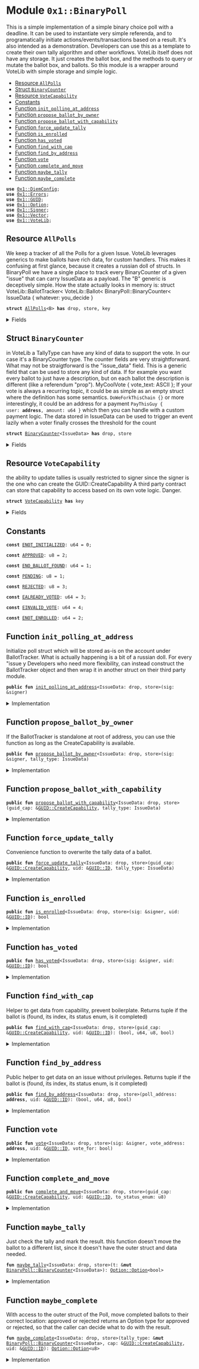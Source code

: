 
<a name="0x1_BinaryPoll"></a>

# Module `0x1::BinaryPoll`

This is a simple implementation of a simple binary choice poll with a deadline.
It can be used to instantiate very simple referenda, and to programatically initiate actions/events/transactions based on a result.
It's also intended as a demonstration. Developers can use this as a template to create their own tally algorithm and other workflows.
VoteLib itself does not have any storage. It just creates the ballot box, and the methods to query or mutate the ballot box, and ballots.
So this module is a wrapper around VoteLib with simple storage and simple logic.


-  [Resource `AllPolls`](#0x1_BinaryPoll_AllPolls)
-  [Struct `BinaryCounter`](#0x1_BinaryPoll_BinaryCounter)
-  [Resource `VoteCapability`](#0x1_BinaryPoll_VoteCapability)
-  [Constants](#@Constants_0)
-  [Function `init_polling_at_address`](#0x1_BinaryPoll_init_polling_at_address)
-  [Function `propose_ballot_by_owner`](#0x1_BinaryPoll_propose_ballot_by_owner)
-  [Function `propose_ballot_with_capability`](#0x1_BinaryPoll_propose_ballot_with_capability)
-  [Function `force_update_tally`](#0x1_BinaryPoll_force_update_tally)
-  [Function `is_enrolled`](#0x1_BinaryPoll_is_enrolled)
-  [Function `has_voted`](#0x1_BinaryPoll_has_voted)
-  [Function `find_with_cap`](#0x1_BinaryPoll_find_with_cap)
-  [Function `find_by_address`](#0x1_BinaryPoll_find_by_address)
-  [Function `vote`](#0x1_BinaryPoll_vote)
-  [Function `complete_and_move`](#0x1_BinaryPoll_complete_and_move)
-  [Function `maybe_tally`](#0x1_BinaryPoll_maybe_tally)
-  [Function `maybe_complete`](#0x1_BinaryPoll_maybe_complete)


<pre><code><b>use</b> <a href="DiemConfig.md#0x1_DiemConfig">0x1::DiemConfig</a>;
<b>use</b> <a href="../../../../../../../DPN/releases/artifacts/current/build/MoveStdlib/docs/Errors.md#0x1_Errors">0x1::Errors</a>;
<b>use</b> <a href="../../../../../../../DPN/releases/artifacts/current/build/MoveStdlib/docs/GUID.md#0x1_GUID">0x1::GUID</a>;
<b>use</b> <a href="../../../../../../../DPN/releases/artifacts/current/build/MoveStdlib/docs/Option.md#0x1_Option">0x1::Option</a>;
<b>use</b> <a href="../../../../../../../DPN/releases/artifacts/current/build/MoveStdlib/docs/Signer.md#0x1_Signer">0x1::Signer</a>;
<b>use</b> <a href="../../../../../../../DPN/releases/artifacts/current/build/MoveStdlib/docs/Vector.md#0x1_Vector">0x1::Vector</a>;
<b>use</b> <a href="VoteLib.md#0x1_VoteLib">0x1::VoteLib</a>;
</code></pre>



<a name="0x1_BinaryPoll_AllPolls"></a>

## Resource `AllPolls`

We keep a tracker of all the Polls for a given Issue.
VoteLib leverages generics to make ballots have rich data, for custom handlers.
This makes it confusing at first glance, because it creates a russian doll of structs.
In BinaryPoll we have a single place to track every BinaryCounter of a given "issue" that can carry IssueData as a payload.
The "B" generic is deceptively simple. How the state actually looks in memory is:
struct VoteLib::BallotTracker<
VoteLib::Ballot<
BinaryPoll::BinaryCounter<
IssueData { whatever: you_decide }


<pre><code><b>struct</b> <a href="BinaryPoll.md#0x1_BinaryPoll_AllPolls">AllPolls</a>&lt;B&gt; <b>has</b> drop, store, key
</code></pre>



<details>
<summary>Fields</summary>


<dl>
<dt>
<code>tracker: <a href="VoteLib.md#0x1_VoteLib_BallotTracker">VoteLib::BallotTracker</a>&lt;B&gt;</code>
</dt>
<dd>

</dd>
</dl>


</details>

<a name="0x1_BinaryPoll_BinaryCounter"></a>

## Struct `BinaryCounter`

in VoteLib a TallyType can have any kind of data to support the vote.
In our case it's a BinaryCounter type.
The counter fields are very straightforward.
What may not be straigtforward is the "issue_data" field.
This is a generic field that can be used to store any kind of data.
If for example you want every ballot to just have a description, but on each ballot the description is different (like a referendum "prop"). MyCoolVote { vote_text: ASCII };
If your vote is always a recurring topic, it could be as simple as an empty struct where the definition has some semantics. <code>DoWeForkThisChain {}</code>
or more interestingly, it could be an address for a payment <code>PayThisGuy { user: <b>address</b>, amount: u64 }</code> which then you can handle with a custom payment logic.
The data stored in IssueData can be used to trigger an event lazily when a voter finally crosses the threshold for the count


<pre><code><b>struct</b> <a href="BinaryPoll.md#0x1_BinaryPoll_BinaryCounter">BinaryCounter</a>&lt;IssueData&gt; <b>has</b> drop, store
</code></pre>



<details>
<summary>Fields</summary>


<dl>
<dt>
<code>votes_for: u64</code>
</dt>
<dd>

</dd>
<dt>
<code>votes_against: u64</code>
</dt>
<dd>

</dd>
<dt>
<code>voted: vector&lt;<b>address</b>&gt;</code>
</dt>
<dd>

</dd>
<dt>
<code>enrollment: vector&lt;<b>address</b>&gt;</code>
</dt>
<dd>

</dd>
<dt>
<code>deadline_epoch: u64</code>
</dt>
<dd>

</dd>
<dt>
<code>tally_result: <a href="../../../../../../../DPN/releases/artifacts/current/build/MoveStdlib/docs/Option.md#0x1_Option_Option">Option::Option</a>&lt;bool&gt;</code>
</dt>
<dd>

</dd>
<dt>
<code>issue_data: IssueData</code>
</dt>
<dd>

</dd>
</dl>


</details>

<a name="0x1_BinaryPoll_VoteCapability"></a>

## Resource `VoteCapability`

the ability to update tallies is usually restricted to signer
since the signer is the one who can create the GUID::CreateCapability
A third party contract can store that capability to access based on its own vote logic. Danger.


<pre><code><b>struct</b> <a href="BinaryPoll.md#0x1_BinaryPoll_VoteCapability">VoteCapability</a> <b>has</b> key
</code></pre>



<details>
<summary>Fields</summary>


<dl>
<dt>
<code>guid_cap: <a href="../../../../../../../DPN/releases/artifacts/current/build/MoveStdlib/docs/GUID.md#0x1_GUID_CreateCapability">GUID::CreateCapability</a></code>
</dt>
<dd>

</dd>
</dl>


</details>

<a name="@Constants_0"></a>

## Constants


<a name="0x1_BinaryPoll_ENOT_INITIALIZED"></a>



<pre><code><b>const</b> <a href="BinaryPoll.md#0x1_BinaryPoll_ENOT_INITIALIZED">ENOT_INITIALIZED</a>: u64 = 0;
</code></pre>



<a name="0x1_BinaryPoll_APPROVED"></a>



<pre><code><b>const</b> <a href="BinaryPoll.md#0x1_BinaryPoll_APPROVED">APPROVED</a>: u8 = 2;
</code></pre>



<a name="0x1_BinaryPoll_ENO_BALLOT_FOUND"></a>



<pre><code><b>const</b> <a href="BinaryPoll.md#0x1_BinaryPoll_ENO_BALLOT_FOUND">ENO_BALLOT_FOUND</a>: u64 = 1;
</code></pre>



<a name="0x1_BinaryPoll_PENDING"></a>



<pre><code><b>const</b> <a href="BinaryPoll.md#0x1_BinaryPoll_PENDING">PENDING</a>: u8 = 1;
</code></pre>



<a name="0x1_BinaryPoll_REJECTED"></a>



<pre><code><b>const</b> <a href="BinaryPoll.md#0x1_BinaryPoll_REJECTED">REJECTED</a>: u8 = 3;
</code></pre>



<a name="0x1_BinaryPoll_EALREADY_VOTED"></a>



<pre><code><b>const</b> <a href="BinaryPoll.md#0x1_BinaryPoll_EALREADY_VOTED">EALREADY_VOTED</a>: u64 = 3;
</code></pre>



<a name="0x1_BinaryPoll_EINVALID_VOTE"></a>



<pre><code><b>const</b> <a href="BinaryPoll.md#0x1_BinaryPoll_EINVALID_VOTE">EINVALID_VOTE</a>: u64 = 4;
</code></pre>



<a name="0x1_BinaryPoll_ENOT_ENROLLED"></a>



<pre><code><b>const</b> <a href="BinaryPoll.md#0x1_BinaryPoll_ENOT_ENROLLED">ENOT_ENROLLED</a>: u64 = 2;
</code></pre>



<a name="0x1_BinaryPoll_init_polling_at_address"></a>

## Function `init_polling_at_address`

Initialize poll struct which will be stored as-is on the account under BallotTracker<IssueData>.
What is actually happening is a bit of a russian doll. For every "issue y
Developers who need more flexibility, can instead construct the BallotTracker object and then wrap it in another struct on their third party module.


<pre><code><b>public</b> <b>fun</b> <a href="BinaryPoll.md#0x1_BinaryPoll_init_polling_at_address">init_polling_at_address</a>&lt;IssueData: drop, store&gt;(sig: &signer)
</code></pre>



<details>
<summary>Implementation</summary>


<pre><code><b>public</b> <b>fun</b> <a href="BinaryPoll.md#0x1_BinaryPoll_init_polling_at_address">init_polling_at_address</a>&lt;IssueData: drop + store&gt;(
  sig: &signer,
) {
  <b>move_to</b>&lt;<a href="BinaryPoll.md#0x1_BinaryPoll_AllPolls">AllPolls</a>&lt;IssueData&gt;&gt;(sig, <a href="BinaryPoll.md#0x1_BinaryPoll_AllPolls">AllPolls</a> {
    tracker: <a href="VoteLib.md#0x1_VoteLib_new_tracker">VoteLib::new_tracker</a>&lt;IssueData&gt;(),
  });

  // store the capability in the account so the functions below can mutate the ballot and ballot box (by sharing the token/capability needed <b>to</b> create GUIDs)
  // If the developer wants <b>to</b> allow other access control <b>to</b> the Create Capability, they can do so by storing the capability in a different <b>module</b> (i.e. the third party <b>module</b> calling this function)
  <b>let</b> guid_cap = <a href="../../../../../../../DPN/releases/artifacts/current/build/MoveStdlib/docs/GUID.md#0x1_GUID_gen_create_capability">GUID::gen_create_capability</a>(sig);
  <b>move_to</b>(sig, <a href="BinaryPoll.md#0x1_BinaryPoll_VoteCapability">VoteCapability</a> { guid_cap });
}
</code></pre>



</details>

<a name="0x1_BinaryPoll_propose_ballot_by_owner"></a>

## Function `propose_ballot_by_owner`

If the BallotTracker is standalone at root of address, you can use thie function as long as the CreateCapability is available.


<pre><code><b>public</b> <b>fun</b> <a href="BinaryPoll.md#0x1_BinaryPoll_propose_ballot_by_owner">propose_ballot_by_owner</a>&lt;IssueData: drop, store&gt;(sig: &signer, tally_type: IssueData)
</code></pre>



<details>
<summary>Implementation</summary>


<pre><code><b>public</b> <b>fun</b> <a href="BinaryPoll.md#0x1_BinaryPoll_propose_ballot_by_owner">propose_ballot_by_owner</a>&lt;IssueData: drop + store&gt;(
  sig: &signer,
  tally_type: IssueData,
) <b>acquires</b> <a href="BinaryPoll.md#0x1_BinaryPoll_AllPolls">AllPolls</a>, <a href="BinaryPoll.md#0x1_BinaryPoll_VoteCapability">VoteCapability</a> {
  <b>assert</b>!(<b>exists</b>&lt;<a href="BinaryPoll.md#0x1_BinaryPoll_AllPolls">AllPolls</a>&lt;IssueData&gt;&gt;(<a href="../../../../../../../DPN/releases/artifacts/current/build/MoveStdlib/docs/Signer.md#0x1_Signer_address_of">Signer::address_of</a>(sig)), <a href="../../../../../../../DPN/releases/artifacts/current/build/MoveStdlib/docs/Errors.md#0x1_Errors_invalid_state">Errors::invalid_state</a>(<a href="BinaryPoll.md#0x1_BinaryPoll_ENOT_INITIALIZED">ENOT_INITIALIZED</a>));
  <b>let</b> guid_cap = &<b>borrow_global</b>&lt;<a href="BinaryPoll.md#0x1_BinaryPoll_VoteCapability">VoteCapability</a>&gt;(<a href="../../../../../../../DPN/releases/artifacts/current/build/MoveStdlib/docs/Signer.md#0x1_Signer_address_of">Signer::address_of</a>(sig)).guid_cap;
  <a href="BinaryPoll.md#0x1_BinaryPoll_propose_ballot_with_capability">propose_ballot_with_capability</a>&lt;IssueData&gt;(guid_cap, tally_type);
}
</code></pre>



</details>

<a name="0x1_BinaryPoll_propose_ballot_with_capability"></a>

## Function `propose_ballot_with_capability`



<pre><code><b>public</b> <b>fun</b> <a href="BinaryPoll.md#0x1_BinaryPoll_propose_ballot_with_capability">propose_ballot_with_capability</a>&lt;IssueData: drop, store&gt;(guid_cap: &<a href="../../../../../../../DPN/releases/artifacts/current/build/MoveStdlib/docs/GUID.md#0x1_GUID_CreateCapability">GUID::CreateCapability</a>, tally_type: IssueData)
</code></pre>



<details>
<summary>Implementation</summary>


<pre><code><b>public</b> <b>fun</b> <a href="BinaryPoll.md#0x1_BinaryPoll_propose_ballot_with_capability">propose_ballot_with_capability</a>&lt;IssueData: drop + store&gt;(
 guid_cap: &<a href="../../../../../../../DPN/releases/artifacts/current/build/MoveStdlib/docs/GUID.md#0x1_GUID_CreateCapability">GUID::CreateCapability</a>,
 tally_type: IssueData,
) <b>acquires</b> <a href="BinaryPoll.md#0x1_BinaryPoll_AllPolls">AllPolls</a> {
 <b>let</b> addr = <a href="../../../../../../../DPN/releases/artifacts/current/build/MoveStdlib/docs/GUID.md#0x1_GUID_get_capability_address">GUID::get_capability_address</a>(guid_cap);
 <b>let</b> state = <b>borrow_global_mut</b>&lt;<a href="BinaryPoll.md#0x1_BinaryPoll_AllPolls">AllPolls</a>&lt;IssueData&gt;&gt;(addr);
 <a href="VoteLib.md#0x1_VoteLib_propose_ballot">VoteLib::propose_ballot</a>(&<b>mut</b> state.tracker, guid_cap, tally_type);
}
</code></pre>



</details>

<a name="0x1_BinaryPoll_force_update_tally"></a>

## Function `force_update_tally`

Convenience function to overwrite the tally data of a ballot.


<pre><code><b>public</b> <b>fun</b> <a href="BinaryPoll.md#0x1_BinaryPoll_force_update_tally">force_update_tally</a>&lt;IssueData: drop, store&gt;(guid_cap: &<a href="../../../../../../../DPN/releases/artifacts/current/build/MoveStdlib/docs/GUID.md#0x1_GUID_CreateCapability">GUID::CreateCapability</a>, uid: &<a href="../../../../../../../DPN/releases/artifacts/current/build/MoveStdlib/docs/GUID.md#0x1_GUID_ID">GUID::ID</a>, tally_type: IssueData)
</code></pre>



<details>
<summary>Implementation</summary>


<pre><code><b>public</b> <b>fun</b> <a href="BinaryPoll.md#0x1_BinaryPoll_force_update_tally">force_update_tally</a>&lt;IssueData: drop + store&gt; (
  guid_cap: &<a href="../../../../../../../DPN/releases/artifacts/current/build/MoveStdlib/docs/GUID.md#0x1_GUID_CreateCapability">GUID::CreateCapability</a>,
  uid: &<a href="../../../../../../../DPN/releases/artifacts/current/build/MoveStdlib/docs/GUID.md#0x1_GUID_ID">GUID::ID</a>,
  tally_type: IssueData,
) <b>acquires</b> <a href="BinaryPoll.md#0x1_BinaryPoll_AllPolls">AllPolls</a> {

  <b>let</b> (found, idx, status_enum, _completed) = <a href="BinaryPoll.md#0x1_BinaryPoll_find_with_cap">find_with_cap</a>&lt;<a href="BinaryPoll.md#0x1_BinaryPoll_AllPolls">AllPolls</a>&lt;IssueData&gt;&gt;(guid_cap, uid);
  <b>assert</b>!(found, <a href="../../../../../../../DPN/releases/artifacts/current/build/MoveStdlib/docs/Errors.md#0x1_Errors_invalid_argument">Errors::invalid_argument</a>(<a href="BinaryPoll.md#0x1_BinaryPoll_ENO_BALLOT_FOUND">ENO_BALLOT_FOUND</a>));

  <b>let</b> addr = <a href="../../../../../../../DPN/releases/artifacts/current/build/MoveStdlib/docs/GUID.md#0x1_GUID_get_capability_address">GUID::get_capability_address</a>(guid_cap);
  <b>let</b> state = <b>borrow_global_mut</b>&lt;<a href="BinaryPoll.md#0x1_BinaryPoll_AllPolls">AllPolls</a>&lt;IssueData&gt;&gt;(addr);

  <b>let</b> b = <a href="VoteLib.md#0x1_VoteLib_get_ballot_mut">VoteLib::get_ballot_mut</a>(&<b>mut</b> state.tracker, idx, status_enum);
  <a href="VoteLib.md#0x1_VoteLib_set_ballot_data">VoteLib::set_ballot_data</a>(b, tally_type);
}
</code></pre>



</details>

<a name="0x1_BinaryPoll_is_enrolled"></a>

## Function `is_enrolled`



<pre><code><b>public</b> <b>fun</b> <a href="BinaryPoll.md#0x1_BinaryPoll_is_enrolled">is_enrolled</a>&lt;IssueData: drop, store&gt;(sig: &signer, uid: &<a href="../../../../../../../DPN/releases/artifacts/current/build/MoveStdlib/docs/GUID.md#0x1_GUID_ID">GUID::ID</a>): bool
</code></pre>



<details>
<summary>Implementation</summary>


<pre><code><b>public</b> <b>fun</b> <a href="BinaryPoll.md#0x1_BinaryPoll_is_enrolled">is_enrolled</a>&lt;IssueData: drop + store&gt;(
  sig: &signer,
  uid: &<a href="../../../../../../../DPN/releases/artifacts/current/build/MoveStdlib/docs/GUID.md#0x1_GUID_ID">GUID::ID</a>,

): bool <b>acquires</b> <a href="BinaryPoll.md#0x1_BinaryPoll_AllPolls">AllPolls</a> {
  <b>let</b> addr = <a href="../../../../../../../DPN/releases/artifacts/current/build/MoveStdlib/docs/Signer.md#0x1_Signer_address_of">Signer::address_of</a>(sig);
  <b>let</b> state = <b>borrow_global_mut</b>&lt;<a href="BinaryPoll.md#0x1_BinaryPoll_AllPolls">AllPolls</a>&lt;<a href="BinaryPoll.md#0x1_BinaryPoll_BinaryCounter">BinaryCounter</a>&lt;IssueData&gt;&gt;&gt;(addr);
  <b>let</b> ballot = <a href="VoteLib.md#0x1_VoteLib_get_ballot_by_id">VoteLib::get_ballot_by_id</a>(&state.tracker, uid);
  <b>let</b> tally_type: &<a href="BinaryPoll.md#0x1_BinaryPoll_BinaryCounter">BinaryCounter</a>&lt;IssueData&gt;  = <a href="VoteLib.md#0x1_VoteLib_get_type_struct">VoteLib::get_type_struct</a>(ballot);
   <a href="../../../../../../../DPN/releases/artifacts/current/build/MoveStdlib/docs/Vector.md#0x1_Vector_contains">Vector::contains</a>(&tally_type.enrollment, &addr)
}
</code></pre>



</details>

<a name="0x1_BinaryPoll_has_voted"></a>

## Function `has_voted`



<pre><code><b>public</b> <b>fun</b> <a href="BinaryPoll.md#0x1_BinaryPoll_has_voted">has_voted</a>&lt;IssueData: drop, store&gt;(sig: &signer, uid: &<a href="../../../../../../../DPN/releases/artifacts/current/build/MoveStdlib/docs/GUID.md#0x1_GUID_ID">GUID::ID</a>): bool
</code></pre>



<details>
<summary>Implementation</summary>


<pre><code><b>public</b> <b>fun</b> <a href="BinaryPoll.md#0x1_BinaryPoll_has_voted">has_voted</a>&lt;IssueData: drop + store&gt;(
  sig: &signer,
  uid: &<a href="../../../../../../../DPN/releases/artifacts/current/build/MoveStdlib/docs/GUID.md#0x1_GUID_ID">GUID::ID</a>,

): bool <b>acquires</b> <a href="BinaryPoll.md#0x1_BinaryPoll_AllPolls">AllPolls</a> {
  <b>let</b> addr = <a href="../../../../../../../DPN/releases/artifacts/current/build/MoveStdlib/docs/Signer.md#0x1_Signer_address_of">Signer::address_of</a>(sig);
  <b>let</b> state = <b>borrow_global_mut</b>&lt;<a href="BinaryPoll.md#0x1_BinaryPoll_AllPolls">AllPolls</a>&lt;<a href="BinaryPoll.md#0x1_BinaryPoll_BinaryCounter">BinaryCounter</a>&lt;IssueData&gt;&gt;&gt;(addr);
  <b>let</b> ballot = <a href="VoteLib.md#0x1_VoteLib_get_ballot_by_id">VoteLib::get_ballot_by_id</a>(&state.tracker, uid);
  <b>let</b> tally_type: &<a href="BinaryPoll.md#0x1_BinaryPoll_BinaryCounter">BinaryCounter</a>&lt;IssueData&gt;  = <a href="VoteLib.md#0x1_VoteLib_get_type_struct">VoteLib::get_type_struct</a>(ballot);
  <a href="../../../../../../../DPN/releases/artifacts/current/build/MoveStdlib/docs/Vector.md#0x1_Vector_contains">Vector::contains</a>(&tally_type.voted, &addr)
}
</code></pre>



</details>

<a name="0x1_BinaryPoll_find_with_cap"></a>

## Function `find_with_cap`

Helper to get data from capability, prevent boilerplate. Returns tuple if the ballot is (found, its index, its status enum, is it completed)


<pre><code><b>public</b> <b>fun</b> <a href="BinaryPoll.md#0x1_BinaryPoll_find_with_cap">find_with_cap</a>&lt;IssueData: drop, store&gt;(guid_cap: &<a href="../../../../../../../DPN/releases/artifacts/current/build/MoveStdlib/docs/GUID.md#0x1_GUID_CreateCapability">GUID::CreateCapability</a>, uid: &<a href="../../../../../../../DPN/releases/artifacts/current/build/MoveStdlib/docs/GUID.md#0x1_GUID_ID">GUID::ID</a>): (bool, u64, u8, bool)
</code></pre>



<details>
<summary>Implementation</summary>


<pre><code><b>public</b> <b>fun</b> <a href="BinaryPoll.md#0x1_BinaryPoll_find_with_cap">find_with_cap</a>&lt;IssueData: drop + store&gt;(guid_cap: &<a href="../../../../../../../DPN/releases/artifacts/current/build/MoveStdlib/docs/GUID.md#0x1_GUID_CreateCapability">GUID::CreateCapability</a>, uid: &<a href="../../../../../../../DPN/releases/artifacts/current/build/MoveStdlib/docs/GUID.md#0x1_GUID_ID">GUID::ID</a>): (bool, u64, u8, bool) <b>acquires</b> <a href="BinaryPoll.md#0x1_BinaryPoll_AllPolls">AllPolls</a> {
  <b>let</b> addr = <a href="../../../../../../../DPN/releases/artifacts/current/build/MoveStdlib/docs/GUID.md#0x1_GUID_get_capability_address">GUID::get_capability_address</a>(guid_cap);
  <b>let</b> state = <b>borrow_global</b>&lt;<a href="BinaryPoll.md#0x1_BinaryPoll_AllPolls">AllPolls</a>&lt;IssueData&gt;&gt;(addr);
  <a href="VoteLib.md#0x1_VoteLib_find_anywhere">VoteLib::find_anywhere</a>(&state.tracker, uid)
}
</code></pre>



</details>

<a name="0x1_BinaryPoll_find_by_address"></a>

## Function `find_by_address`

Public helper to get data on an issue without privileges. Returns tuple if the ballot is (found, its index, its status enum, is it completed)


<pre><code><b>public</b> <b>fun</b> <a href="BinaryPoll.md#0x1_BinaryPoll_find_by_address">find_by_address</a>&lt;IssueData: drop, store&gt;(poll_address: <b>address</b>, uid: &<a href="../../../../../../../DPN/releases/artifacts/current/build/MoveStdlib/docs/GUID.md#0x1_GUID_ID">GUID::ID</a>): (bool, u64, u8, bool)
</code></pre>



<details>
<summary>Implementation</summary>


<pre><code><b>public</b> <b>fun</b> <a href="BinaryPoll.md#0x1_BinaryPoll_find_by_address">find_by_address</a>&lt;IssueData: drop + store&gt;(poll_address: <b>address</b>, uid: &<a href="../../../../../../../DPN/releases/artifacts/current/build/MoveStdlib/docs/GUID.md#0x1_GUID_ID">GUID::ID</a>): (bool, u64, u8, bool) <b>acquires</b> <a href="BinaryPoll.md#0x1_BinaryPoll_AllPolls">AllPolls</a> {
  <b>let</b> state = <b>borrow_global</b>&lt;<a href="BinaryPoll.md#0x1_BinaryPoll_AllPolls">AllPolls</a>&lt;IssueData&gt;&gt;(poll_address);
  <a href="VoteLib.md#0x1_VoteLib_find_anywhere">VoteLib::find_anywhere</a>(&state.tracker, uid)
}
</code></pre>



</details>

<a name="0x1_BinaryPoll_vote"></a>

## Function `vote`



<pre><code><b>public</b> <b>fun</b> <a href="BinaryPoll.md#0x1_BinaryPoll_vote">vote</a>&lt;IssueData: drop, store&gt;(sig: &signer, vote_address: <b>address</b>, uid: &<a href="../../../../../../../DPN/releases/artifacts/current/build/MoveStdlib/docs/GUID.md#0x1_GUID_ID">GUID::ID</a>, vote_for: bool)
</code></pre>



<details>
<summary>Implementation</summary>


<pre><code><b>public</b> <b>fun</b> <a href="BinaryPoll.md#0x1_BinaryPoll_vote">vote</a>&lt;IssueData: drop + store&gt;(sig: &signer, vote_address: <b>address</b>, uid: &<a href="../../../../../../../DPN/releases/artifacts/current/build/MoveStdlib/docs/GUID.md#0x1_GUID_ID">GUID::ID</a>, vote_for: bool) <b>acquires</b> <a href="BinaryPoll.md#0x1_BinaryPoll_VoteCapability">VoteCapability</a>, <a href="BinaryPoll.md#0x1_BinaryPoll_AllPolls">AllPolls</a> {

  // moving asserts into own scope <b>to</b> drop borrows after checks are complete.
  {

  // expensive calls since we are getting <b>mut</b> data below have the state above, but this is a demo

  <b>assert</b>!(<a href="BinaryPoll.md#0x1_BinaryPoll_is_enrolled">is_enrolled</a>&lt;IssueData&gt;(sig, uid), <a href="../../../../../../../DPN/releases/artifacts/current/build/MoveStdlib/docs/Errors.md#0x1_Errors_invalid_argument">Errors::invalid_argument</a>(<a href="BinaryPoll.md#0x1_BinaryPoll_ENOT_ENROLLED">ENOT_ENROLLED</a>));

  <b>assert</b>!(!<a href="BinaryPoll.md#0x1_BinaryPoll_has_voted">has_voted</a>&lt;IssueData&gt;(sig, uid), <a href="../../../../../../../DPN/releases/artifacts/current/build/MoveStdlib/docs/Errors.md#0x1_Errors_invalid_argument">Errors::invalid_argument</a>(<a href="BinaryPoll.md#0x1_BinaryPoll_EALREADY_VOTED">EALREADY_VOTED</a>));

  // get the <a href="../../../../../../../DPN/releases/artifacts/current/build/MoveStdlib/docs/GUID.md#0x1_GUID">GUID</a> capability stored here
  <b>let</b> cap = &<b>borrow_global</b>&lt;<a href="BinaryPoll.md#0x1_BinaryPoll_VoteCapability">VoteCapability</a>&gt;(vote_address).guid_cap;


  <b>let</b> (found, _idx, status_enum, is_completed) = <a href="BinaryPoll.md#0x1_BinaryPoll_find_with_cap">find_with_cap</a>&lt;<a href="BinaryPoll.md#0x1_BinaryPoll_BinaryCounter">BinaryCounter</a>&lt;IssueData&gt;&gt;(cap, uid);

  <b>assert</b>!(found, <a href="../../../../../../../DPN/releases/artifacts/current/build/MoveStdlib/docs/Errors.md#0x1_Errors_invalid_argument">Errors::invalid_argument</a>(<a href="BinaryPoll.md#0x1_BinaryPoll_EINVALID_VOTE">EINVALID_VOTE</a>));
  <b>assert</b>!(!is_completed, <a href="../../../../../../../DPN/releases/artifacts/current/build/MoveStdlib/docs/Errors.md#0x1_Errors_invalid_argument">Errors::invalid_argument</a>(<a href="BinaryPoll.md#0x1_BinaryPoll_EINVALID_VOTE">EINVALID_VOTE</a>));
  // is a pending ballot
  <b>assert</b>!(status_enum == 0, <a href="../../../../../../../DPN/releases/artifacts/current/build/MoveStdlib/docs/Errors.md#0x1_Errors_invalid_argument">Errors::invalid_argument</a>(<a href="BinaryPoll.md#0x1_BinaryPoll_EINVALID_VOTE">EINVALID_VOTE</a>));

  };

  <b>let</b> addr = <a href="../../../../../../../DPN/releases/artifacts/current/build/MoveStdlib/docs/Signer.md#0x1_Signer_address_of">Signer::address_of</a>(sig);
  <b>let</b> state = <b>borrow_global_mut</b>&lt;<a href="BinaryPoll.md#0x1_BinaryPoll_AllPolls">AllPolls</a>&lt;<a href="BinaryPoll.md#0x1_BinaryPoll_BinaryCounter">BinaryCounter</a>&lt;IssueData&gt;&gt;&gt;(addr);
  <b>let</b> ballot = <a href="VoteLib.md#0x1_VoteLib_get_ballot_by_id_mut">VoteLib::get_ballot_by_id_mut</a>(&<b>mut</b> state.tracker, uid);
  <b>let</b> tally_type: &<b>mut</b> <a href="BinaryPoll.md#0x1_BinaryPoll_BinaryCounter">BinaryCounter</a>&lt;IssueData&gt; = <a href="VoteLib.md#0x1_VoteLib_get_type_struct_mut">VoteLib::get_type_struct_mut</a>(ballot);

  <b>if</b> (vote_for) {
    tally_type.votes_for = tally_type.votes_for + 1;
  } <b>else</b> {
    tally_type.votes_against = tally_type.votes_against + 1;
  };

  // add the signer <b>to</b> the list of voters
  <a href="../../../../../../../DPN/releases/artifacts/current/build/MoveStdlib/docs/Vector.md#0x1_Vector_push_back">Vector::push_back</a>(&<b>mut</b> tally_type.voted, addr);


  // <b>update</b> the tally
  <a href="BinaryPoll.md#0x1_BinaryPoll_maybe_tally">maybe_tally</a>(tally_type);
}
</code></pre>



</details>

<a name="0x1_BinaryPoll_complete_and_move"></a>

## Function `complete_and_move`



<pre><code><b>public</b> <b>fun</b> <a href="BinaryPoll.md#0x1_BinaryPoll_complete_and_move">complete_and_move</a>&lt;IssueData: drop, store&gt;(guid_cap: &<a href="../../../../../../../DPN/releases/artifacts/current/build/MoveStdlib/docs/GUID.md#0x1_GUID_CreateCapability">GUID::CreateCapability</a>, uid: &<a href="../../../../../../../DPN/releases/artifacts/current/build/MoveStdlib/docs/GUID.md#0x1_GUID_ID">GUID::ID</a>, to_status_enum: u8)
</code></pre>



<details>
<summary>Implementation</summary>


<pre><code><b>public</b> <b>fun</b> <a href="BinaryPoll.md#0x1_BinaryPoll_complete_and_move">complete_and_move</a>&lt;IssueData: drop + store&gt;(guid_cap: &<a href="../../../../../../../DPN/releases/artifacts/current/build/MoveStdlib/docs/GUID.md#0x1_GUID_CreateCapability">GUID::CreateCapability</a>, uid: &<a href="../../../../../../../DPN/releases/artifacts/current/build/MoveStdlib/docs/GUID.md#0x1_GUID_ID">GUID::ID</a>, to_status_enum: u8) <b>acquires</b> <a href="BinaryPoll.md#0x1_BinaryPoll_AllPolls">AllPolls</a> {
  <b>let</b> (found, _idx, status_enum, _completed) = <a href="BinaryPoll.md#0x1_BinaryPoll_find_with_cap">find_with_cap</a>&lt;<a href="BinaryPoll.md#0x1_BinaryPoll_AllPolls">AllPolls</a>&lt;IssueData&gt;&gt;(guid_cap, uid);
  <b>assert</b>!(found, <a href="../../../../../../../DPN/releases/artifacts/current/build/MoveStdlib/docs/Errors.md#0x1_Errors_invalid_argument">Errors::invalid_argument</a>(<a href="BinaryPoll.md#0x1_BinaryPoll_ENO_BALLOT_FOUND">ENO_BALLOT_FOUND</a>));

  <b>let</b> state = <b>borrow_global_mut</b>&lt;<a href="BinaryPoll.md#0x1_BinaryPoll_AllPolls">AllPolls</a>&lt;IssueData&gt;&gt;(<a href="../../../../../../../DPN/releases/artifacts/current/build/MoveStdlib/docs/GUID.md#0x1_GUID_get_capability_address">GUID::get_capability_address</a>(guid_cap));
  <b>let</b> b = <a href="VoteLib.md#0x1_VoteLib_get_ballot_by_id_mut">VoteLib::get_ballot_by_id_mut</a>(&<b>mut</b> state.tracker, uid);
  <a href="VoteLib.md#0x1_VoteLib_complete_ballot">VoteLib::complete_ballot</a>(b);
  <a href="VoteLib.md#0x1_VoteLib_move_ballot">VoteLib::move_ballot</a>(&<b>mut</b> state.tracker, uid, status_enum, to_status_enum);

}
</code></pre>



</details>

<a name="0x1_BinaryPoll_maybe_tally"></a>

## Function `maybe_tally`

Just check the tally and mark the result.
this function doesn't move the ballot to a different list, since it doesn't have the outer struct and data needed.


<pre><code><b>fun</b> <a href="BinaryPoll.md#0x1_BinaryPoll_maybe_tally">maybe_tally</a>&lt;IssueData: drop, store&gt;(t: &<b>mut</b> <a href="BinaryPoll.md#0x1_BinaryPoll_BinaryCounter">BinaryPoll::BinaryCounter</a>&lt;IssueData&gt;): <a href="../../../../../../../DPN/releases/artifacts/current/build/MoveStdlib/docs/Option.md#0x1_Option_Option">Option::Option</a>&lt;bool&gt;
</code></pre>



<details>
<summary>Implementation</summary>


<pre><code><b>fun</b> <a href="BinaryPoll.md#0x1_BinaryPoll_maybe_tally">maybe_tally</a>&lt;IssueData: drop + store&gt;(t: &<b>mut</b> <a href="BinaryPoll.md#0x1_BinaryPoll_BinaryCounter">BinaryCounter</a>&lt;IssueData&gt;): <a href="../../../../../../../DPN/releases/artifacts/current/build/MoveStdlib/docs/Option.md#0x1_Option">Option</a>&lt;bool&gt; {


  <b>if</b> (<a href="DiemConfig.md#0x1_DiemConfig_get_current_epoch">DiemConfig::get_current_epoch</a>() &gt; t.deadline_epoch) {

    <b>if</b> (t.votes_for &gt; t.votes_against) {
      t.tally_result = <a href="../../../../../../../DPN/releases/artifacts/current/build/MoveStdlib/docs/Option.md#0x1_Option_some">Option::some</a>(<b>true</b>);
    } <b>else</b> {
      t.tally_result = <a href="../../../../../../../DPN/releases/artifacts/current/build/MoveStdlib/docs/Option.md#0x1_Option_some">Option::some</a>(<b>false</b>);
    }

  };

  *&t.tally_result
}
</code></pre>



</details>

<a name="0x1_BinaryPoll_maybe_complete"></a>

## Function `maybe_complete`

With access to the outer struct of the Poll, move completed ballots to their correct location: approved or rejected
returns an Option type for approved or rejected, so that the caller can decide what to do with the result.


<pre><code><b>fun</b> <a href="BinaryPoll.md#0x1_BinaryPoll_maybe_complete">maybe_complete</a>&lt;IssueData: drop, store&gt;(tally_type: &<b>mut</b> <a href="BinaryPoll.md#0x1_BinaryPoll_BinaryCounter">BinaryPoll::BinaryCounter</a>&lt;IssueData&gt;, cap: &<a href="../../../../../../../DPN/releases/artifacts/current/build/MoveStdlib/docs/GUID.md#0x1_GUID_CreateCapability">GUID::CreateCapability</a>, uid: &<a href="../../../../../../../DPN/releases/artifacts/current/build/MoveStdlib/docs/GUID.md#0x1_GUID_ID">GUID::ID</a>): <a href="../../../../../../../DPN/releases/artifacts/current/build/MoveStdlib/docs/Option.md#0x1_Option_Option">Option::Option</a>&lt;u8&gt;
</code></pre>



<details>
<summary>Implementation</summary>


<pre><code><b>fun</b> <a href="BinaryPoll.md#0x1_BinaryPoll_maybe_complete">maybe_complete</a>&lt;IssueData: drop + store&gt;(tally_type: &<b>mut</b> <a href="BinaryPoll.md#0x1_BinaryPoll_BinaryCounter">BinaryCounter</a>&lt;IssueData&gt;, cap: &<a href="../../../../../../../DPN/releases/artifacts/current/build/MoveStdlib/docs/GUID.md#0x1_GUID_CreateCapability">GUID::CreateCapability</a>, uid: &<a href="../../../../../../../DPN/releases/artifacts/current/build/MoveStdlib/docs/GUID.md#0x1_GUID_ID">GUID::ID</a>): <a href="../../../../../../../DPN/releases/artifacts/current/build/MoveStdlib/docs/Option.md#0x1_Option">Option</a>&lt;u8&gt; <b>acquires</b> <a href="BinaryPoll.md#0x1_BinaryPoll_AllPolls">AllPolls</a> {
<b>if</b> (<a href="../../../../../../../DPN/releases/artifacts/current/build/MoveStdlib/docs/Option.md#0x1_Option_is_some">Option::is_some</a>(&tally_type.tally_result)) {
    <b>let</b> passed = *<a href="../../../../../../../DPN/releases/artifacts/current/build/MoveStdlib/docs/Option.md#0x1_Option_borrow">Option::borrow</a>(&tally_type.tally_result);
    <b>let</b> status_enum = <b>if</b> (passed) {
      <a href="BinaryPoll.md#0x1_BinaryPoll_APPROVED">APPROVED</a> // approved
    } <b>else</b> {
      <a href="BinaryPoll.md#0x1_BinaryPoll_REJECTED">REJECTED</a> // rejected
    };
    // since we have a result lets <b>update</b> the <a href="VoteLib.md#0x1_VoteLib">VoteLib</a> state
    <a href="BinaryPoll.md#0x1_BinaryPoll_complete_and_move">complete_and_move</a>&lt;IssueData&gt;(cap, uid, *&status_enum);
    <b>return</b> <a href="../../../../../../../DPN/releases/artifacts/current/build/MoveStdlib/docs/Option.md#0x1_Option_some">Option::some</a>(status_enum)
  };

  <a href="../../../../../../../DPN/releases/artifacts/current/build/MoveStdlib/docs/Option.md#0x1_Option_none">Option::none</a>()

}
</code></pre>



</details>
